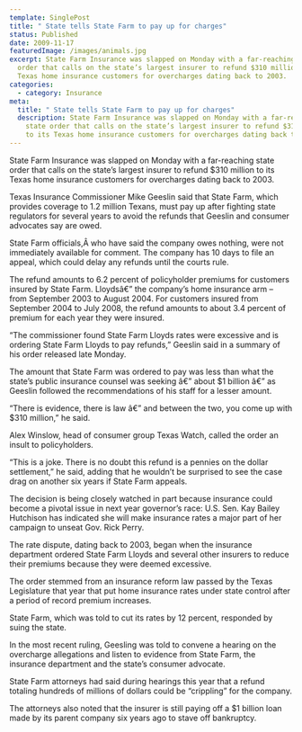 ```yaml
---
template: SinglePost
title: " State tells State Farm to pay up for charges"
status: Published
date: 2009-11-17
featuredImage: /images/animals.jpg
excerpt: State Farm Insurance was slapped on Monday with a far-reaching state
  order that calls on the state’s largest insurer to refund $310 million to its
  Texas home insurance customers for overcharges dating back to 2003.
categories:
  - category: Insurance
meta:
  title: " State tells State Farm to pay up for charges"
  description: State Farm Insurance was slapped on Monday with a far-reaching
    state order that calls on the state’s largest insurer to refund $310 million
    to its Texas home insurance customers for overcharges dating back to 2003.
---
```

<!--StartFragment-->

State Farm Insurance was slapped on Monday with a far-reaching state order that calls on the state’s largest insurer to refund $310 million to its Texas home insurance customers for overcharges dating back to 2003.

Texas Insurance Commissioner Mike Geeslin said that State Farm, which provides coverage to 1.2 million Texans, must pay up after fighting state regulators for several years to avoid the refunds that Geeslin and consumer advocates say are owed.

State Farm officials,Â who have said the company owes nothing, were not immediately available for comment. The company has 10 days to file an appeal, which could delay any refunds until the courts rule.

The refund amounts to 6.2 percent of policyholder premiums for customers insured by State Farm. Lloydsâ€” the company’s home insurance arm – from September 2003 to August 2004. For customers insured from September 2004 to July 2008, the refund amounts to about 3.4 percent of premium for each year they were insured.

“The commissioner found State Farm Lloyds rates were excessive and is ordering State Farm Lloyds to pay refunds,” Geeslin said in a summary of his order released late Monday.

The amount that State Farm was ordered to pay was less than what the state’s public insurance counsel was seeking â€” about $1 billion â€” as Geeslin followed the recommendations of his staff for a lesser amount.

“There is evidence, there is law â€” and between the two, you come up with $310 million,” he said.

Alex Winslow, head of consumer group Texas Watch, called the order an insult to policyholders.

“This is a joke. There is no doubt this refund is a pennies on the dollar settlement,” he said, adding that he wouldn’t be surprised to see the case drag on another six years if State Farm appeals.

The decision is being closely watched in part because insurance could become a pivotal issue in next year governor’s race: U.S. Sen. Kay Bailey Hutchison has indicated she will make insurance rates a major part of her campaign to unseat Gov. Rick Perry.

The rate dispute, dating back to 2003, began when the insurance department ordered State Farm Lloyds and several other insurers to reduce their premiums because they were deemed excessive.

The order stemmed from an insurance reform law passed by the Texas Legislature that year that put home insurance rates under state control after a period of record premium increases.

State Farm, which was told to cut its rates by 12 percent, responded by suing the state.

In the most recent ruling, Geesling was told to convene a hearing on the overcharge allegations and listen to evidence from State Farm, the insurance department and the state’s consumer advocate.

State Farm attorneys had said during hearings this year that a refund totaling hundreds of millions of dollars could be “crippling” for the company.

The attorneys also noted that the insurer is still paying off a $1 billion loan made by its parent company six years ago to stave off bankruptcy.

<!--EndFragment-->